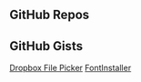 GitHub Repos
------------

GitHub Gists
------------
[Dropbox File Picker][1]
[FontInstaller][2]

[1]: https://gist.github.com/omz/fb180c58c94526e2c40b
[2]: https://gist.github.com/omz/9901460
